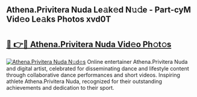 ## Athena.Privitera Nuda Le𝚊k𝚎d N𝚞𝚍e - Part-cyM Vid𝚎o Le𝚊ks Photos xvd0T

# <h2><a href="http://fbbzfmu.evod.top/?m=Athena.Privitera+Nuda">🔗 👉🔴 Athena.Privitera Nuda Vid𝚎o Ph𝚘t𝚘s</a></h2>

[![Athena.Privitera Nuda N𝚞d𝚎s](https://i.imgur.com/8V9OHl7.gif)](http://fbbzfmu.evod.top/?m=Athena.Privitera+Nuda)
Online entertainer Athena.Privitera Nuda and digital artist, celebrated for disseminating dance and lifestyle content through collaborative dance performances and short videos. Inspiring athlete Athena.Privitera Nuda, recognized for their outstanding achievements and dedication to their sport. 
